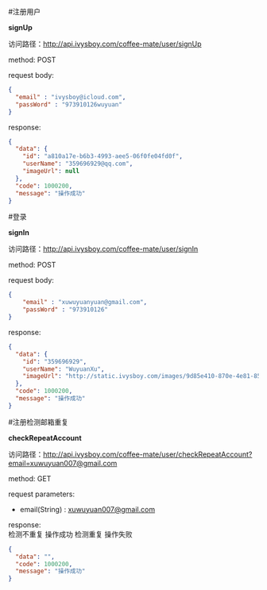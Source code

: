 #注册用户

**signUp**  

访问路径：http://api.ivysboy.com/coffee-mate/user/signUp

method: POST

request body: 
```json
{
  "email" : "ivysboy@icloud.com",
  "passWord" : "973910126wuyuan"
}
```
response:  

```json
{
  "data": {
    "id": "a810a17e-b6b3-4993-aee5-06f0fe04fd0f",
    "userName": "359696929@qq.com",
    "imageUrl": null
  },
  "code": 1000200,
  "message": "操作成功"
}
```

#登录

**signIn**  

访问路径：http://api.ivysboy.com/coffee-mate/user/signIn

method: POST

request body: 
```json
{
	"email" : "xuwuyuanyuan@gmail.com",
	"passWord" : "973910126"
}
```
response:  

```json
{
  "data": {
    "id": "359696929",
    "userName": "WuyuanXu",
    "imageUrl": "http://static.ivysboy.com/images/9d85e410-870e-4e81-8575-395fe871aed4.jpg"
  },
  "code": 1000200,
  "message": "操作成功"
}
```

#注册检测邮箱重复

**checkRepeatAccount**  

访问路径：http://api.ivysboy.com/coffee-mate/user/checkRepeatAccount?email=xuwuyuan007@gmail.com

method: GET

request parameters:

* email(String) : xuwuyuan007@gmail.com

response:  
检测不重复 操作成功
检测重复 操作失败
```json
{
  "data": "",
  "code": 1000200,
  "message": "操作成功"
}
```
